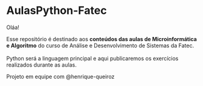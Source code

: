 # AulasPython-Fatec
Oláa!

Esse repositório é destinado aos <strong>conteúdos das aulas de Microinformática e Algoritmo</strong> do curso de Análise e Desenvolvimento de Sistemas da Fatec.
<br><br>Python será a linguagem principal e aqui publicaremos os exercícios realizados durante as aulas.

Projeto em equipe com @henrique-queiroz
